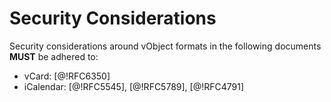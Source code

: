 #  Security Considerations

Security considerations around vObject formats in the following
documents **MUST** be adhered to:

* vCard: [@!RFC6350]
* iCalendar: [@!RFC5545], [@!RFC5789], [@!RFC4791]

